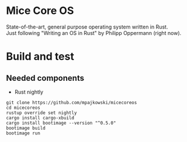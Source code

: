 # Mice Core OS
State-of-the-art, general purpose operating system written in Rust.\
Just following "Writing an OS in Rust" by Philipp Oppermann (right now).

# Build and test
## Needed components
- Rust nightly
```
git clone https://github.com/mpajkowski/micecoreos
cd micecoreos
rustup override set nightly
cargo install cargo-xbuild
cargo install bootimage --version "^0.5.0"
bootimage build
bootimage run
```
